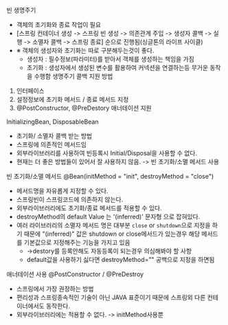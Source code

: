 빈 생명주기
 - 객체의 초기화와 종료 작업이 필요
 - [스프링 컨테이너 생성 -> 스프링 빈 생성 -> 의존관계 주입 -> 생성자 콜백 -> 실행 -> 소멸자 콜백 -> 스프링 종료] 순으로 진행됨(싱글톤의 라이프 사이클)
 - ※ 객체의 생성자와 초기화는 따로 구분해두는것이 좋다.
   - 생성자 : 필수정보(파라미터)를 받아서 객체를 생성하는 책임을 가짐
   - 초기화 : 생성자에서 생성된 변수를 활용하여 커넥션을 연결하는등 무거운 동작을 수행함
생명주기 콜백 지원 방법
 1. 인터페이스
 2. 설정정보에 초기화 메서드 / 종료 메서드 지정
 3. @PostConstructor, @PreDestory 애너테이션 지원

InitializingBean, DisposableBean
 - 초기화/ 소멸자 콜백 받는 방법
 - 스프링에 의존적인 메서드임
 - 외부라이브러리를 사용하여 빈등록시 Initial/Disposal을 사용할 수 없다.
 - 현재는 더 좋은 방법들이 있어서 잘 사용하지 않음. -> 빈 초기화/소멸 메서드 사용

빈 초기화/소멸 메서드
@Bean(initMethod = "init", destroyMethod = "close")
 - 메서드명을 자유롭게 지정할 수 있다.
 - 스프링빈이 스프링코드에 의존하지 않는다.
 - 외부라이브러리에도 초기화/종료 메서드를 적용할 수 있다.
 - destroyMethod의 default Value 는 '(inferred)' 문자형 으로 잡혀있다.
 - 여러 라이브러리의 소멸자 메서드 명은 대부분 `close`  or `shutdown`으로 지정을 하기 때문에 "(inferred)" 값은 shutdown or close메서드가 있는경우 해당 메서드를 기본값으로 지정해주는 기능을 가지고 있음
   - ->destory를 등록안해도 자동등록이 되는경우 의심해봐야 할 사항
   - default값을 사용하기 싫다면 destroyMethod="" 공백으로 지정을 하면됨
 
애너테이션 사용 @PostConstructor  / @PreDestroy
 - 스프링에서 가장 권장하는 방법
 - 편리성과 스프링종속적인 기술이 아닌 JAVA 표준이기 때문에 스프링외 다른 컨테이너에서도 동작한다.
 - 외부라이브러리에는 적용할 수 없다. -> initMethod사용뿐